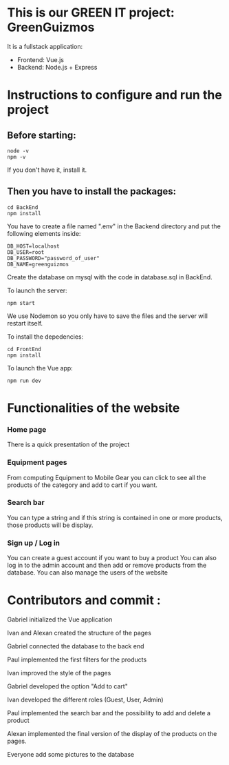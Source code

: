 # This is our GREEN IT project: GreenGuizmos

It is a fullstack application:

- Frontend: Vue.js
- Backend: Node.js + Express
# Instructions to configure and run the project 
## Before starting:

```ssh
node -v
npm -v
```

If you don't have it, install it.

## Then you have to install the packages:

```ssh
cd BackEnd
npm install
```

You have to create a file named ".env" in the Backend directory and put the following elements inside:

```ssh
DB_HOST=localhost
DB_USER=root
DB_PASSWORD="password_of_user"
DB_NAME=greenguizmos
```

Create the database on mysql with the code in database.sql in BackEnd.

To launch the server:

```ssh
npm start
```

We use Nodemon so you only have to save the files and the server will restart itself.

To install the depedencies:

```ssh
cd FrontEnd
npm install
```

To launch the Vue app:

```ssh
npm run dev
```

# Functionalities of the website

### Home page
There is a quick presentation of the project

### Equipment pages
From computing Equipment to Mobile Gear you can click to see all the products of the category and add to cart if you want.

### Search bar 
You can type a string and if this string is contained in one or more products, those products will be display.

### Sign up / Log in
You can create a guest account if you want to buy a product
You can also log in to the admin account and then add or remove products from the database. You can also manage the users of the website

# Contributors and commit : 

Gabriel initialized the Vue application

Ivan and Alexan created the structure of the pages

Gabriel connected the database to the back end

Paul implemented the first filters for the products

Ivan improved the style of the pages 

Gabriel developed the option "Add to cart"

Ivan developed the different roles (Guest, User, Admin)

Paul implemented the search bar and the possibility to add and delete a product

Alexan implemented the final version of the display of the products on the pages.

Everyone add some pictures to the database
